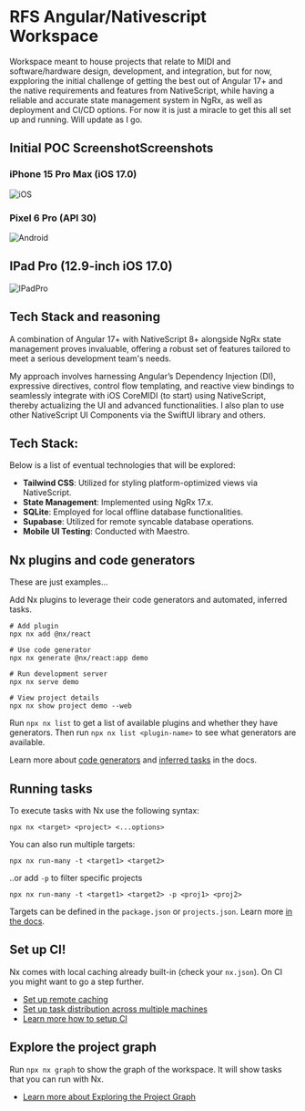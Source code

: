 # RFS Angular/Nativescript Workspace

Workspace meant to house projects that relate to MIDI and software/hardware design, development, and integration, but for now, expploring the initial challenge of getting the best out of Angular 17+ and the native requirements and features from NativeScript, while having a reliable and accurate state management system in NgRx, as well as deployment and CI/CD options. For now it is just a miracle to get this all set up and running. Will update as I go.

## Initial POC ScreenshotScreenshots

### iPhone 15 Pro Max (iOS 17.0)

![iOS](https://imgur.com/gT4YWyU.png)

### Pixel 6 Pro (API 30)

![Android](https://imgur.com/yQ3yXAs.png)

## IPad Pro (12.9-inch iOS 17.0)

![IPadPro](https://imgur.com/DgtnFca.png)

## Tech Stack and reasoning

A combination of Angular 17+ with NativeScript 8+ alongside NgRx state management proves invaluable, offering a robust set of features tailored to meet a serious development team's needs.

My approach involves harnessing Angular’s Dependency Injection (DI), expressive directives, control flow templating, and reactive view bindings to seamlessly integrate with iOS CoreMIDI (to start) using NativeScript, thereby actualizing the UI and advanced functionalities. I also plan to use other NativeScript UI Components via the SwiftUI library and others.

## Tech Stack:

Below is a list of eventual technologies that will be explored:

- **Tailwind CSS**: Utilized for styling platform-optimized views via NativeScript.
- **State Management**: Implemented using NgRx 17.x.
- **SQLite**: Employed for local offline database functionalities.
- **Supabase**: Utilized for remote syncable database operations.
- **Mobile UI Testing**: Conducted with Maestro.

## Nx plugins and code generators

These are just examples...

Add Nx plugins to leverage their code generators and automated, inferred tasks.

```
# Add plugin
npx nx add @nx/react

# Use code generator
npx nx generate @nx/react:app demo

# Run development server
npx nx serve demo

# View project details
npx nx show project demo --web
```

Run `npx nx list` to get a list of available plugins and whether they have generators. Then run `npx nx list <plugin-name>` to see what generators are available.

Learn more about [code generators](https://nx.dev/features/generate-code) and [inferred tasks](https://nx.dev/concepts/inferred-tasks) in the docs.

## Running tasks

To execute tasks with Nx use the following syntax:

```
npx nx <target> <project> <...options>
```

You can also run multiple targets:

```
npx nx run-many -t <target1> <target2>
```

..or add `-p` to filter specific projects

```
npx nx run-many -t <target1> <target2> -p <proj1> <proj2>
```

Targets can be defined in the `package.json` or `projects.json`. Learn more [in the docs](https://nx.dev/features/run-tasks).

## Set up CI!

Nx comes with local caching already built-in (check your `nx.json`). On CI you might want to go a step further.

- [Set up remote caching](https://nx.dev/features/share-your-cache)
- [Set up task distribution across multiple machines](https://nx.dev/nx-cloud/features/distribute-task-execution)
- [Learn more how to setup CI](https://nx.dev/recipes/ci)

## Explore the project graph

Run `npx nx graph` to show the graph of the workspace.
It will show tasks that you can run with Nx.

- [Learn more about Exploring the Project Graph](https://nx.dev/core-features/explore-graph)
